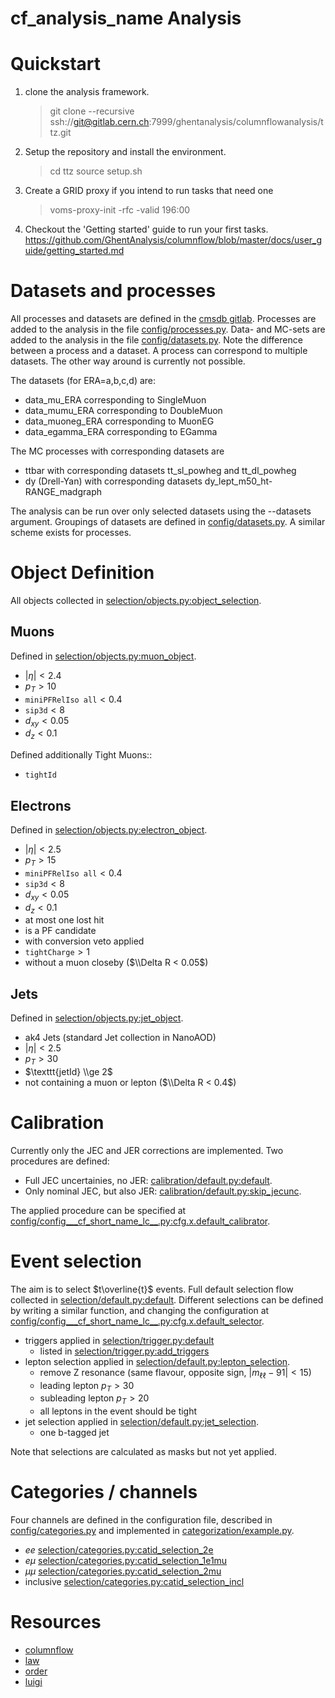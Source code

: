 # __cf_analysis_name__ Analysis

# Quickstart

1. clone the analysis framework.
   > git clone --recursive ssh://git@gitlab.cern.ch:7999/ghentanalysis/columnflowanalysis/ttz.git

2. Setup the repository and install the environment.
   > cd ttz
   > source setup.sh

3. Create a GRID proxy if you intend to run tasks that need one
   > voms-proxy-init -rfc -valid 196:00

4. Checkout the 'Getting started' guide to run your first tasks.
https://github.com/GhentAnalysis/columnflow/blob/master/docs/user_guide/getting_started.md

# Datasets and processes

All processes and datasets are defined in the [cmsdb gitlab](https://gitlab.cern.ch/ghentanalysis/cmsdb/-/blob/master/cmsdb/).
Processes are added to the analysis in the file [config/processes.py](__cf_module_name__/config/processes.py). 
Data- and MC-sets are added to the analysis in the file [config/datasets.py](__cf_module_name__/config/datasets.py). 
Note the difference between a process and a dataset. A process can correspond to multiple datasets. The other way around is currently not possible.

The datasets (for ERA=a,b,c,d) are:
- data_mu_ERA corresponding to SingleMuon 
- data_mumu_ERA corresponding to DoubleMuon
- data_muoneg_ERA corresponding to MuonEG
- data_egamma_ERA corresponding to EGamma

The MC processes with corresponding datasets are
- ttbar with corresponding datasets tt_sl_powheg and tt_dl_powheg
- dy (Drell-Yan) with corresponding datasets dy_lept_m50_ht-RANGE_madgraph

The analysis can be run over only selected datasets using the --datasets argument. Groupings of datasets are defined in [config/datasets.py](__cf_module_name__/config/config___cf_short_name_lc__.py). A similar scheme exists for processes. 


# Object Definition

All objects collected in [selection/objects.py:object_selection](__cf_module_name__/selection/objects.py#L177).

## Muons

Defined in [selection/objects.py:muon_object](__cf_module_name__/selection/objects.py#L36).

- $|\eta| < 2.4$ 
- $p_T > 10$
- $\texttt{miniPFRelIso all} < 0.4$
- $\texttt{sip3d} < 8$
- $d_{xy} < 0.05$ 
- $d_z < 0.1$

Defined additionally Tight Muons::
- $\texttt{tightId}$

## Electrons

Defined in [selection/objects.py:electron_object](__cf_module_name__/selection/objects.py#L83).

- $|\eta| < 2.5$ 
- $p_T > 15$
- $\texttt{miniPFRelIso all} < 0.4$
- $\texttt{sip3d} < 8$
- $d_{xy} < 0.05$ 
- $d_z < 0.1$
- at most one lost hit 
- is a PF candidate
- with conversion veto applied 
- $\texttt{tightCharge} > 1$
- without a muon closeby ($\\Delta R < 0.05$)

## Jets

Defined in [selection/objects.py:jet_object](__cf_module_name__/selection/objects.py#L132).

- ak4 Jets (standard Jet collection in NanoAOD)
- $|\eta| < 2.5$ 
- $p_T > 30$
- $\texttt{jetId} \\ge 2$
- not containing a muon or lepton ($\\Delta R < 0.4$)


# Calibration

Currently only the JEC and JER corrections are implemented. Two procedures are defined:
- Full JEC uncertainies, no JER: [calibration/default.py:default](__cf_module_name__/calibration/default.py#L21).
- Only nominal JEC, but also JER: [calibration/default.py:skip_jecunc](__cf_module_name__/calibration/skip_jecunc.py#L50).

The applied procedure can be specified at 
[config/config___cf_short_name_lc__.py:cfg.x.default_calibrator](__cf_module_name__/config/config___cf_short_name_lc__.py#L339).


# Event selection

The aim is to select $t\overline{t}$ events. 
Full default selection flow collected in [selection/default.py:default](__cf_module_name__/selection/default.py#L213).
Different selections can be defined by writing a similar function, and changing the configuration at [config/config___cf_short_name_lc__.py:cfg.x.default_selector](__cf_module_name__/config/config___cf_short_name_lc__.py#L340).


- triggers applied in [selection/trigger.py:default](__cf_module_name__/selection/trigger.py#L57)
  - listed in [selection/trigger.py:add_triggers](__cf_module_name__/selection/trigger.py#L11)
- lepton selection applied in [selection/default.py:lepton_selection](__cf_module_name__/selection/default.py#L81).
    - remove Z resonance (same flavour, opposite sign, $|m_{\ell\ell} - 91| < 15$)
    - leading lepton $p_T > 30$
    - subleading lepton $p_T > 20$
    - all leptons in the event should be tight
- jet selection applied in  [selection/default.py:jet_selection](__cf_module_name__/selection/default.py#L136).
  - one b-tagged jet

Note that selections are calculated as masks but not yet applied. 

# Categories / channels

Four channels are defined in the configuration file, described in [config/categories.py](config/categories.py) and implemented in [categorization/example.py](__cf_module_name__/categorization/example.py).

- $ee$ [selection/categories.py:catid_selection_2e](__cf_module_name__/selection/categories.py#L24)
- $e\mu$ [selection/categories.py:catid_selection_1e1mu](__cf_module_name__/selection/categories.py#L33)
- $\mu\mu$ [selection/categories.py:catid_selection_2mu](__cf_module_name__/selection/categories.py#L42)
- inclusive [selection/categories.py:catid_selection_incl](__cf_module_name__/selection/categories.py#L14)


# Resources

- [columnflow](https://github.com/uhh-cms/columnflow)
- [law](https://github.com/riga/law)
- [order](https://github.com/riga/order)
- [luigi](https://github.com/spotify/luigi)

